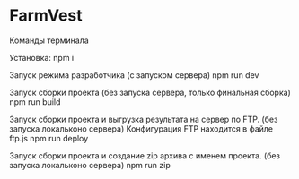 # FarmVest
 
Команды терминала

Установка: npm i

Запуск режима разработчика (c запуском сервера) npm run dev

Запуск сборки проекта (без запуска сервера, только финальная сборка) npm run build

Запуск сборки проекта и выгрузка результата на сервер по FTP. (без запуска локальконо сервера) Конфигурация FTP находится в файле ftp.js npm run deploy

Запуск сборки проекта и создание zip архива с именем проекта. (без запуска локальконо сервера) npm run zip

